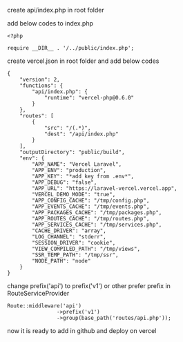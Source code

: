 create api/index.php in root folder

add below codes to index.php

```
<?php

require __DIR__ . '/../public/index.php';
```

create vercel.json in root folder and add below codes

```
{
    "version": 2,
    "functions": {
        "api/index.php": {
            "runtime": "vercel-php@0.6.0"
        }
    },
    "routes": [
        {
            "src": "/(.*)",
            "dest": "/api/index.php"
        }
    ],
    "outputDirectory": "public/build",
    "env": {
        "APP_NAME": "Vercel Laravel",
        "APP_ENV": "production",
        "APP_KEY": "*add key from .env*",
        "APP_DEBUG": "false",
        "APP_URL": "https://laravel-vercel.vercel.app",
        "VERCEL_DEMO_MODE": "true",
        "APP_CONFIG_CACHE": "/tmp/config.php",
        "APP_EVENTS_CACHE": "/tmp/events.php",
        "APP_PACKAGES_CACHE": "/tmp/packages.php",
        "APP_ROUTES_CACHE": "/tmp/routes.php",
        "APP_SERVICES_CACHE": "/tmp/services.php",
        "CACHE_DRIVER": "array",
        "LOG_CHANNEL": "stderr",
        "SESSION_DRIVER": "cookie",
        "VIEW_COMPILED_PATH": "/tmp/views",
        "SSR_TEMP_PATH": "/tmp/ssr",
        "NODE_PATH": "node"
    }
}
```
change prefix('api') to prefix('v1') or other prefer prefix in RouteServiceProvider

```
Route::middleware('api')
                ->prefix('v1')
                ->group(base_path('routes/api.php'));
```

now it is ready to add in github and deploy on vercel
